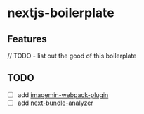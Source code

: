 # nextjs-boilerplate

## Features

// TODO - list out the good of this boilerplate

## TODO

- [ ] add [imagemin-webpack-plugin](https://github.com/Klathmon/imagemin-webpack-plugin)
- [ ] add [next-bundle-analyzer](https://github.com/zeit/next-plugins/tree/master/packages/next-bundle-analyzer)